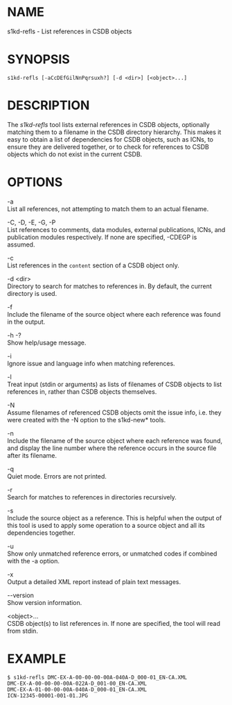 NAME
====

s1kd-refls - List references in CSDB objects

SYNOPSIS
========

    s1kd-refls [-aCcDEfGilNnPqrsuxh?] [-d <dir>] [<object>...]

DESCRIPTION
===========

The *s1kd-refls* tool lists external references in CSDB objects, optionally matching them to a filename in the CSDB directory hierarchy. This makes it easy to obtain a list of dependencies for CSDB objects, such as ICNs, to ensure they are delivered together, or to check for references to CSDB objects which do not exist in the current CSDB.

OPTIONS
=======

-a  
List all references, not attempting to match them to an actual filename.

-C, -D, -E, -G, -P  
List references to comments, data modules, external publications, ICNs, and publication modules respectively. If none are specified, -CDEGP is assumed.

-c  
List references in the `content` section of a CSDB object only.

-d &lt;dir&gt;  
Directory to search for matches to references in. By default, the current directory is used.

-f  
Include the filename of the source object where each reference was found in the output.

-h -?  
Show help/usage message.

-i  
Ignore issue and language info when matching references.

-l  
Treat input (stdin or arguments) as lists of filenames of CSDB objects to list references in, rather than CSDB objects themselves.

-N  
Assume filenames of referenced CSDB objects omit the issue info, i.e. they were created with the -N option to the s1kd-new\* tools.

-n  
Include the filename of the source object where each reference was found, and display the line number where the reference occurs in the source file after its filename.

-q  
Quiet mode. Errors are not printed.

-r  
Search for matches to references in directories recursively.

-s  
Include the source object as a reference. This is helpful when the output of this tool is used to apply some operation to a source object and all its dependencies together.

-u  
Show only unmatched reference errors, or unmatched codes if combined with the -a option.

-x  
Output a detailed XML report instead of plain text messages.

--version  
Show version information.

&lt;object&gt;...  
CSDB object(s) to list references in. If none are specified, the tool will read from stdin.

EXAMPLE
=======

    $ s1kd-refls DMC-EX-A-00-00-00-00A-040A-D_000-01_EN-CA.XML
    DMC-EX-A-00-00-00-00A-022A-D_001-00_EN-CA.XML
    DMC-EX-A-01-00-00-00A-040A-D_000-01_EN-CA.XML
    ICN-12345-00001-001-01.JPG
